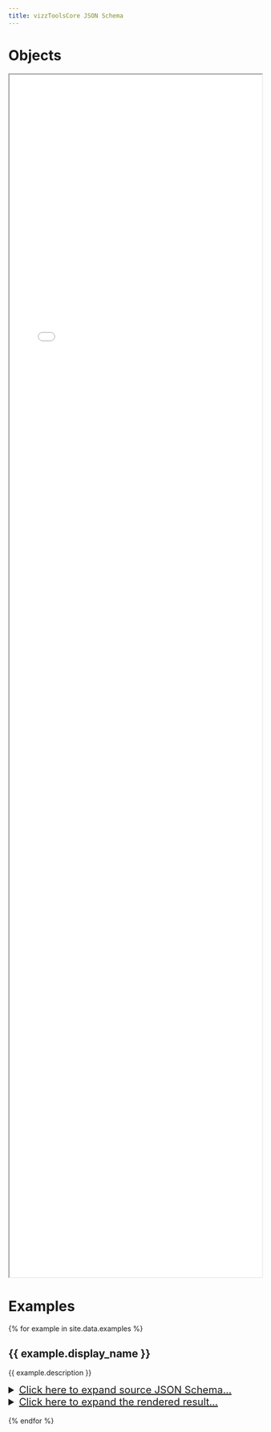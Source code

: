 ```yaml
---
title: vizzToolsCore JSON Schema
---
```


# Objects
<iframe style="width: 100%; height: 60vh" src="assets/examples/Dataset.html"></iframe>

# Examples
{% for example in site.data.examples %}
## {{ example.display_name }}

{{ example.description }}

<details><summary style="font-size:20px; cursor:pointer; text-decoration: underline">Click here to expand source JSON Schema...</summary>
<p>
{% highlight json %}
{% include examples/{{ example.name }}.json %}
{% endhighlight %}
</p>
</details>

<details><summary style="font-size:20px; cursor:pointer; text-decoration: underline">Click here to expand the rendered result...</summary>
<p>
<iframe style="width: 100%; height: 60vh" src="assets/examples/{{ example.name }}.html"></iframe>
</p>
</details>
<br/>
{% endfor %}